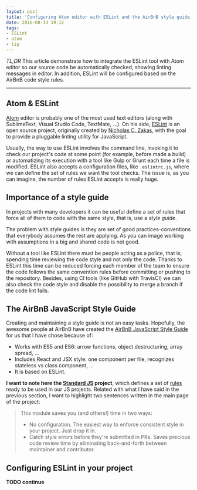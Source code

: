 ```yaml
---
layout: post
title: 'Configuring Atom editor with ESLint and the AirBnB style guide rules'
date: 2016-08-14 19:12
tags:
- ESLint
- atom
- tip
---
```


*TL;DR* This article demonstrate how to integrate the ESLint tool with Atom editor so our source code be automatically checked, showing linting messages in editor. In addition, ESLint will be configured based on the AirBnB code style rules.

---

## Atom & ESLint

[Atom](https://atom.io) editor is probably one of the most used text editors (along with SublimeText, Visual Studio Code, TextMate, ...). On his side, [ESLint](http://eslint.org) is an open source project, originally created by [Nicholas C. Zakas](https://www.nczonline.net), with the goal to provide a pluggable linting utility for JavaScript.

Usually, the way to use ESLint involves the command line, invoking it to check our project's code at some point (for example, before made a build) or automatizing its execution with a tool like Gulp or Grunt each time a file is modified. ESLint also accepts a configuration files, like `.eslintrc.js`, where we can define the set of rules we want the tool checks. The *issue* is, as you can imagine, the number of rules ESLint accepts is really huge.

## Importance of a style guide

In projects with many developers it can be useful define a set of rules that force all of them to code with the same style, that is, use a *style guide*.

The problem with style guides is they are set of good practices-conventions that everybody assumes the rest are applying. As you can image working with assumptions in a big and shared code is not good.

Without a tool like ESLint there must be people acting as a police, that is, spending time reviewing the code style and not only the code. Thanks to ESLint this time can be reduced forcing each member of the team to ensure the code follows the same convention rules before committing or pushing to the repository. Besides, using CI tools (like GitHub with TravisCI) we can also check the code style and disable the possibility to merge a branch if the code lint fails.

## The AirBnB JavaScript Style Guide

Creating and maintaining a style guide is not an easy tasks. Hopefully, the awesome people at AirBnB have created the [AirBnB JavaScript Style Guide](https://github.com/airbnb/javascript) for us that I have chose because of:

- Works with ES5 and ES6: arrow functions, object destructuring, array spread, ...
- Includes React and JSX style: one component per file, recognizes stateless vs class component, ...
- It is based on ESLint.

**I want to note here the [Standard JS](http://standardjs.com) project**, which defines a set of [rules](http://standardjs.com/rules.html) ready to be used in our JS projects. Related with what I have said in the previous section, I want to highlight two sentences written in the main page of the project:

> This module saves you (and others!) time in two ways:
>
> - No configuration. The easiest way to enforce consistent style in your project. Just drop it in.
> - Catch style errors before they're submitted in PRs. Saves precious code review time by eliminating back-and-forth between maintainer and contributor.

## Configuring ESLint in your project

**TODO continue**
